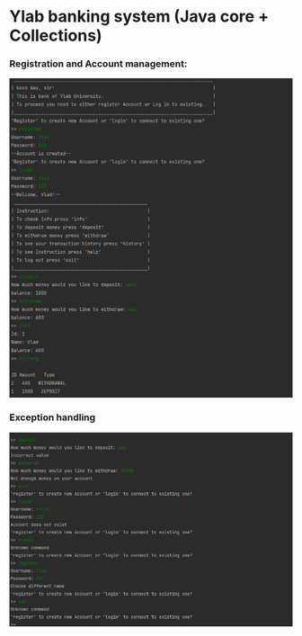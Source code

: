# Ylab banking system (Java core + Collections)
### Registration and Account management:
![img_1.png](img_main.png)

### Exception handling
![img_2.png](img_exceptions.png)